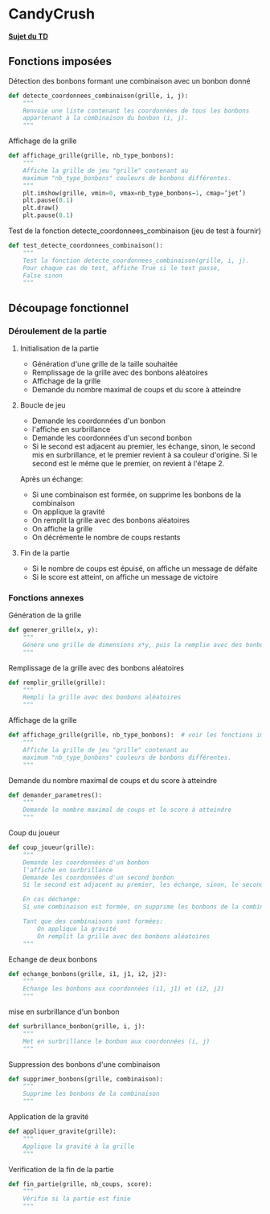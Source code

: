 # CandyCrush
 
[**Sujet du TD**](https://moodle.insa-lyon.fr/pluginfile.php/359009/mod_resource/content/2/Mini_projet_ISN2_v3.pdf)

## Fonctions imposées


Détection des bonbons formant une combinaison avec un bonbon donné


```python	
def detecte_coordonnees_combinaison(grille, i, j):
    """
    Renvoie une liste contenant les coordonnées de tous les bonbons
    appartenant à la combinaison du bonbon (i, j).
    """
```

Affichage de la grille

```python
def affichage_grille(grille, nb_type_bonbons):
    """
    Affiche la grille de jeu "grille" contenant au
    maximum "nb_type_bonbons" couleurs de bonbons différentes.
    """
    plt.imshow(grille, vmin=0, vmax=nb_type_bonbons−1, cmap=’jet’)
    plt.pause(0.1)
    plt.draw()
    plt.pause(0.1)
```

Test de la fonction detecte_coordonnees_combinaison (jeu de test à fournir)

```python
def test_detecte_coordonnees_combinaison():
    """
    Test la fonction detecte_coordonnees_combinaison(grille, i, j).
    Pour chaque cas de test, affiche True si le test passe,
    False sinon
    """
```

## Découpage fonctionnel

### Déroulement de la partie
1. Initialisation de la partie
    - Génération d'une grille de la taille souhaitée
    - Remplissage de la grille avec des bonbons aléatoires
    - Affichage de la grille
    - Demande du nombre maximal de coups et du score à atteindre

2. Boucle de jeu
    - Demande les coordonnées d'un bonbon
    - l'affiche en surbrillance
    - Demande les coordonnées d'un second bonbon
    - Si le second est adjacent au premier, les échange, sinon, le second mis en surbrillance, et le premier revient à sa couleur d'origine. Si le second est le même que le premier, on revient à l'étape 2.

    Après un échange:
    - Si une combinaison est formée, on supprime les bonbons de la combinaison
    - On applique la gravité
    - On remplit la grille avec des bonbons aléatoires
    - On affiche la grille
    - On décrémente le nombre de coups restants

3. Fin de la partie
    - Si le nombre de coups est épuisé, on affiche un message de défaite
    - Si le score est atteint, on affiche un message de victoire

### Fonctions annexes

Génération de la grille

```python
def generer_grille(x, y):
    """
    Génère une grille de dimensions x*y, puis la remplie avec des bonbons aléatoires
    """
```

Remplissage de la grille avec des bonbons aléatoires

```python
def remplir_grille(grille):
    """
    Rempli la grille avec des bonbons aléatoires
    """
```

Affichage de la grille

```python
def affichage_grille(grille, nb_type_bonbons):  # voir les fonctions imposées
    """
    Affiche la grille de jeu "grille" contenant au
    maximum "nb_type_bonbons" couleurs de bonbons différentes.
    """
```

Demande du nombre maximal de coups et du score à atteindre

```python
def demander_parametres():
    """
    Demande le nombre maximal de coups et le score à atteindre
    """
```

Coup du joueur

```python
def coup_joueur(grille):
    """
    Demande les coordonnées d'un bonbon
    l'affiche en surbrillance
    Demande les coordonnées d'un second bonbon
    Si le second est adjacent au premier, les échange, sinon, le second mis en surbrillance, et le premier revient à sa couleur d'origine. Si le second est le même que le premier, on revient à l'étape 2.

    En cas déchange:
    Si une combinaison est formée, on supprime les bonbons de la combinaison

    Tant que des combinaisons sont formées:
        On applique la gravité
        On remplit la grille avec des bonbons aléatoires
    """
```

Echange de deux bonbons

```python
def echange_bonbons(grille, i1, j1, i2, j2):
    """
    Echange les bonbons aux coordonnées (i1, j1) et (i2, j2)
    """
```

mise en surbrillance d'un bonbon

```python
def surbrillance_bonbon(grille, i, j):
    """
    Met en surbrillance le bonbon aux coordonnées (i, j)
    """
```

Suppression des bonbons d'une combinaison

```python
def supprimer_bonbons(grille, combinaison):
    """
    Supprime les bonbons de la combinaison
    """
```

Application de la gravité

```python
def appliquer_gravite(grille):
    """
    Applique la gravité à la grille
    """
```

Verification de la fin de la partie

```python
def fin_partie(grille, nb_coups, score):
    """
    Vérifie si la partie est finie
    """
```




